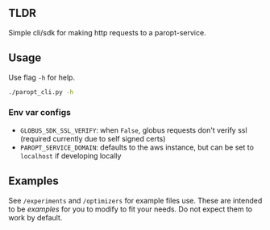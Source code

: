 ## TLDR
Simple cli/sdk for making http requests to a paropt-service.

## Usage
Use flag `-h` for help.
```bash
./paropt_cli.py -h
```
### Env var configs
- `GLOBUS_SDK_SSL_VERIFY`: when `False`, globus requests don't verify ssl (required currently due to self signed certs)
- `PAROPT_SERVICE_DOMAIN`: defaults to the aws instance, but can be set to `localhost` if developing locally

## Examples
See `/experiments` and `/optimizers` for example files use. These are intended to be *examples* for you to modify to fit your needs. Do not expect them to work by default.